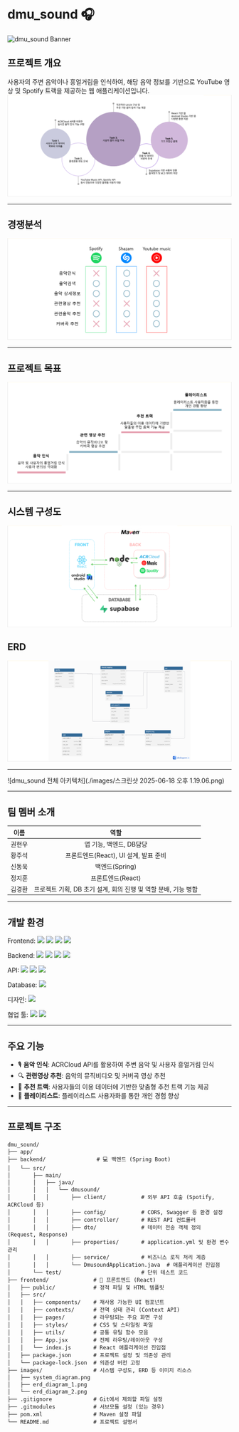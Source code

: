 # dmu_sound 🎧

![dmu_sound Banner](https://capsule-render.vercel.app/api?type=waving&color=0:89CFF0,100:FFB6C1&height=300&section=header&text=dmu_sound&fontSize=70&fontColor=FFFFFF)

## 프로젝트 개요

사용자의 주변 음악이나 흥얼거림을 인식하여, 해당 음악 정보를 기반으로 YouTube 영상 및 Spotify 트랙을 제공하는 웹 애플리케이션입니다.
![프로젝트 개요](./images/1.png)

---

## 경쟁분석
![경쟁분석](./images/2.png)

---

## 프로젝트 목표
![프로젝트 목표](./images/3.png)

---

## 시스템 구성도
![시스템 구성도](./images/5.png)

## ERD
![ERD 다이어그램](./images/6.png)

---

![dmu_sound 전체 아키텍처](./images/스크린샷 2025-06-18 오후 1.19.06.png)

---

## 팀 멤버 소개

| **이름** | **역할** |
|:--------:|:--------:|
| 권현우 | 앱 기능, 백엔드, DB담당 |
| 황주석 | 프론트엔드(React), UI 설계, 발표 준비 |
| 신동욱 | 백엔드(Spring) |
| 정지훈 | 프론트엔드(React) |
| 김경환 | 프로젝트 기획, DB 초기 설계, 회의 진행 및 역할 분배, 기능 병합 |

---

## 개발 환경

Frontend:
<img src="https://img.shields.io/badge/React-61DAFB?style=flat&logo=react&logoColor=black"/>
<img src="https://img.shields.io/badge/HTML-E34F26?style=flat&logo=html5&logoColor=white"/>
<img src="https://img.shields.io/badge/CSS-1572B6?style=flat&logo=css3&logoColor=white"/>
<img src="https://img.shields.io/badge/JavaScript-F7DF1E?style=flat&logo=javascript&logoColor=black"/>

Backend:
<img src="https://img.shields.io/badge/SpringBoot-6DB33F?style=flat&logo=springboot&logoColor=white"/>
<img src="https://img.shields.io/badge/Swagger-85EA2D?style=flat&logo=swagger&logoColor=black"/>
<img src="https://img.shields.io/badge/Android-3DDC84?style=flat&logo=android&logoColor=white"/>
<img src="https://img.shields.io/badge/Kotlin-7F52FF?style=flat&logo=kotlin&logoColor=white"/>

API:
<img src="https://img.shields.io/badge/ACRCloud-000000?style=flat&logo=&logoColor=white"/>
<img src="https://img.shields.io/badge/YouTube-FF0000?style=flat&logo=youtube&logoColor=white"/>
<img src="https://img.shields.io/badge/Spotify-1DB954?style=flat&logo=spotify&logoColor=white"/>

Database:
<img src="https://img.shields.io/badge/Supabase-3ECF8E?style=flat&logo=supabase&logoColor=white"/>

디자인:
<img src="https://img.shields.io/badge/Figma-F24E1E?style=flat&logo=figma&logoColor=white"/>

협업 툴:
<img src="https://img.shields.io/badge/GitHub-181717?style=flat&logo=github&logoColor=white"/>
<img src="https://img.shields.io/badge/Notion-000000?style=flat&logo=notion&logoColor=white"/>

---

## 주요 기능

- 🎙️ **음악 인식**: ACRCloud API를 활용하여 주변 음악 및 사용자 흥얼거림 인식
- 🔍 **관련영상 추천**: 음악의 뮤직비디오 및 커버곡 영상 추천
- 🎵 **추천 트랙**: 사용자들의 이용 데이터에 기반한 맞춤형 추천 트랙 기능 제공
- 📄 **플레이리스트**: 플레이리스트 사용자화를 통한 개인 경험 향상

---

## 프로젝트 구조

```
dmu_sound/
├── app/
├── backend/                # 💻 백엔드 (Spring Boot)
│   └── src/
│       ├── main/
│       │   ├── java/
│       │   │   └── dmusound/
│       │   │       ├── client/           # 외부 API 호출 (Spotify, ACRCloud 등)
│       │   │       ├── config/           # CORS, Swagger 등 환경 설정
│       │   │       ├── controller/       # REST API 컨트롤러
│       │   │       ├── dto/              # 데이터 전송 객체 정의 (Request, Response)
│       │   │       ├── properties/       # application.yml 및 환경 변수 관리
│       │   │       ├── service/          # 비즈니스 로직 처리 계층
│       │   │       └── DmusoundApplication.java  # 애플리케이션 진입점
│       └── test/                         # 단위 테스트 코드
├── frontend/              # 🎨 프론트엔드 (React)
│   ├── public/            # 정적 파일 및 HTML 템플릿
│   ├── src/
│   │   ├── components/    # 재사용 가능한 UI 컴포넌트
│   │   ├── contexts/      # 전역 상태 관리 (Context API)
│   │   ├── pages/         # 라우팅되는 주요 화면 구성
│   │   ├── styles/        # CSS 및 스타일링 파일
│   │   ├── utils/         # 공통 유틸 함수 모음
│   │   ├── App.jsx        # 전체 라우팅/레이아웃 구성
│   │   └── index.js       # React 애플리케이션 진입점
│   ├── package.json       # 프로젝트 설정 및 의존성 관리
│   └── package-lock.json  # 의존성 버전 고정
├── images/                # 시스템 구성도, ERD 등 이미지 리소스
│   ├── system_diagram.png
│   ├── erd_diagram_1.png
│   └── erd_diagram_2.png
├── .gitignore             # Git에서 제외할 파일 설정
├── .gitmodules            # 서브모듈 설정 (있는 경우)
├── pom.xml                # Maven 설정 파일
└── README.md              # 프로젝트 설명서
```
